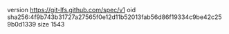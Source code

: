 version https://git-lfs.github.com/spec/v1
oid sha256:4f9b743b31727a27565f0e12d11b52013fab56d86f19334c9be42c259b0d1339
size 1543
